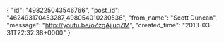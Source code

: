  {
   "id": "498225043546766",
   "post_id": "462493170453287_498054010230536",
   "from_name": "Scott Duncan",
   "message": "http://youtu.be/oZzgAjjuqZM",
   "created_time": "2013-03-31T22:32:38+0000"
 }
